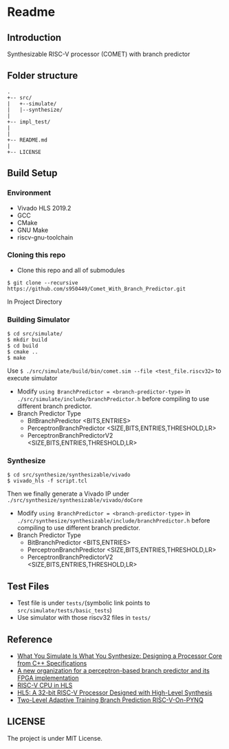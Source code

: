 # Readme
## Introduction
Synthesizable RISC-V processor (COMET) with branch predictor
## Folder structure
```
.
+-- src/    
|   +--simulate/
|   |--synthesize/
|
+-- impl_test/
|
|
+-- README.md
|
+-- LICENSE
```

## Build Setup
### Environment
* Vivado HLS 2019.2
* GCC
* CMake
* GNU Make
* riscv-gnu-toolchain
### Cloning this repo
* Clone this repo and all of submodules
```
$ git clone --recursive https://github.com/s950449/Comet_With_Branch_Predictor.git
```
In Project Directory
### Building Simulator
```
$ cd src/simulate/
$ mkdir build
$ cd build
$ cmake ..
$ make
```
Use `$ ./src/simulate/build/bin/comet.sim --file <test_file.riscv32>` to execute simulator
* Modify `using BranchPredictor = <branch-predictor-type>`
 in `./src/simulate/include/branchPredictor.h` before compiling to use different branch predictor. 
* Branch Predictor Type
    * BitBranchPredictor <BITS,ENTRIES>
    * PerceptronBranchPredictor <SIZE,BITS,ENTRIES,THRESHOLD,LR>
    * PerceptronBranchPredictorV2 <SIZE,BITS,ENTRIES,THRESHOLD,LR>
### Synthesize 
```
$ cd src/synthesize/synthesizable/vivado
$ vivado_hls -f script.tcl
```
Then we finally generate a Vivado IP under `./src/synthesize/synthesizable/vivado/doCore`
* Modify `using BranchPredictor = <branch-predictor-type>`
 in `./src/synthesize/synthesizable/include/branchPredictor.h` before compiling to use different branch predictor. 
* Branch Predictor Type
    * BitBranchPredictor <BITS,ENTRIES>
    * PerceptronBranchPredictor <SIZE,BITS,ENTRIES,THRESHOLD,LR>
    * PerceptronBranchPredictorV2 <SIZE,BITS,ENTRIES,THRESHOLD,LR>

## Test Files
* Test file is under `tests/`(symbolic link points to `src/simulate/tests/basic_tests`)
* Use simulator with those riscv32 files in `tests/`
## Reference
* [What You Simulate Is What You Synthesize: Designing a Processor Core from C++ Specifications](https://hal.archives-ouvertes.fr/hal-02303453/document)
* [A new organization for a perceptron-based branch predictor and its FPGA implementation](https://ieeexplore.ieee.org/document/1430166)
* [RISC-V CPU in HLS](https://www.hanselmandrew.com/projects/risc-v-cpu-in-hls)
* [HL5: A 32-bit RISC-V Processor Designed with High-Level Synthesis](https://www.inf.pucrs.br/~calazans/graduate/SDAC/saltos.pdf)
* [Two-Level Adaptive Training Branch Prediction RISC-V-On-PYNQ](https://github.com/drichmond/RISC-V-On-PYNQ)

## LICENSE

The project is under MIT License.

